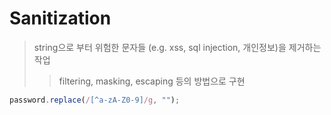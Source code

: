 # Sanitization

> string으로 부터 위험한 문자들 (e.g. xss, sql injection, 개인정보)을 제거하는 작업
>
> > filtering, masking, escaping 등의 방법으로 구현

```ts
password.replace(/[^a-zA-Z0-9]/g, "");
```
